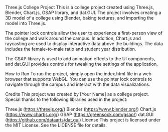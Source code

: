 Three.js College Project
This is a college project created using Three.js, Blender, Chart.js, GSAP library, and dat.GUI. The project involves creating a 3D model of a college using Blender, baking textures, and importing the model into Three.js.

The pointer lock controls allow the user to experience a first-person view of the college and walk around the campus. In addition, Chart.js and raycasting are used to display interactive data above the buildings. The data includes the female-to-male ratio and student year distribution.

The GSAP library is used to add animation effects to the UI components, and dat.GUI provides controls for tweaking the settings of the application.

How to Run
To run the project, simply open the index.html file in a web browser that supports WebGL. You can use the pointer lock controls to navigate through the campus and interact with the data visualizations.

Credits
This project was created by [Your Name] as a college project. Special thanks to the following libraries used in the project:

Three.js (https://threejs.org/)
Blender (https://www.blender.org/)
Chart.js (https://www.chartjs.org/)
GSAP (https://greensock.com/gsap/)
dat.GUI (https://github.com/dataarts/dat.gui)
License
This project is licensed under the MIT License. See the LICENSE file for details.
